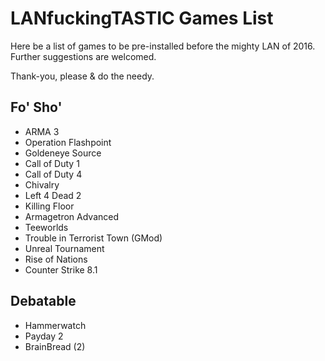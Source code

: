 # LANfuckingTASTIC Games List  

Here be a list of games to be pre-installed before the mighty LAN of 2016.  
Further suggestions are welcomed.  

Thank-you, please & do the needy.

## Fo' Sho'
* ARMA 3
* Operation Flashpoint
* Goldeneye Source
* Call of Duty 1
* Call of Duty 4
* Chivalry
* Left 4 Dead 2
* Killing Floor
* Armagetron Advanced
* Teeworlds
* Trouble in Terrorist Town (GMod)
* Unreal Tournament
* Rise of Nations
* Counter Strike 8.1

## Debatable
* Hammerwatch
* Payday 2
* BrainBread (2)
